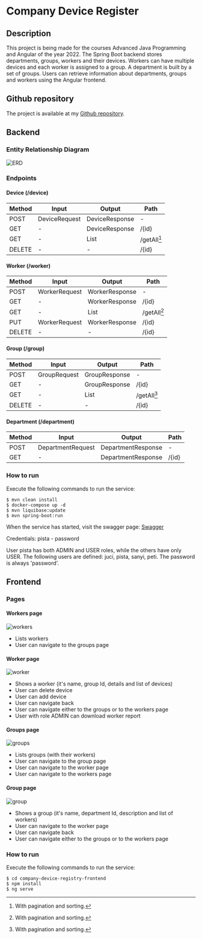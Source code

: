 # Company Device Register

## Description
This project is being made for the courses Advanced Java Programming and Angular of the year 2022.
The Spring Boot backend stores departments, groups, workers and their devices.
Workers can have multiple devices and each worker is assigned to a group. A department is built by a set of groups.
Users can retrieve information about departments, groups and workers using the Angular frontend.

## Github repository
The project is available at my [Github repository](https://github.com/feczkob/CompanyDeviceRegister).

## Backend

### Entity Relationship Diagram

![ERD](images/erd.png?raw=true "ERD")

### Endpoints

#### Device (/device)

| Method | Input         | Output          | Path        |
|--------|---------------|-----------------|-------------|
| POST   | DeviceRequest | DeviceResponse  | -           |
| GET    | -             | DeviceResponse  | /{id}       |
| GET    | -             | List            | /getAll[^1] |
| DELETE | -             | -               | /{id}       |

[^1]: With pagination and sorting.

#### Worker (/worker)

| Method | Input         | Output         | Path        |
|--------|---------------|----------------|-------------|
| POST   | WorkerRequest | WorkerResponse | -           |
| GET    | -             | WorkerResponse | /{id}       |
| GET    | -             | List           | /getAll[^1] |
| PUT    | WorkerRequest | WorkerResponse | /{id}       |
| DELETE | -             | -              | /{id}       |

#### Group (/group)

| Method | Input        | Output        | Path        |
|--------|--------------|---------------|-------------|
| POST   | GroupRequest | GroupResponse | -           |
| GET    | -            | GroupResponse | /{id}       |
| GET    | -            | List          | /getAll[^1] |
| DELETE | -            | -             | /{id}       |

#### Department (/department)

| Method | Input             | Output             | Path  |
|--------|-------------------|--------------------|-------|
| POST   | DepartmentRequest | DepartmentResponse | -     |
| GET    | -                 | DepartmentResponse | /{id} |

### How to run

Execute the following commands to run the service:

```console
$ mvn clean install
$ docker-compose up -d
$ mvn liquibase:update
$ mvn spring-boot:run
```

When the service has started, visit the swagger page:
[Swagger](http://localhost:8080/swagger-ui/index.html)

Credentials: pista - password

User pista has both ADMIN and USER roles, while the others have only USER. The following users are defined: juci, pista, sanyi, peti. 
The password is always 'password'.

## Frontend

### Pages

#### Workers page

![workers](images/workers.png?raw=true "workers")

- Lists workers
- User can navigate to the groups page

#### Worker page

![worker](images/worker.png?raw=true "worker")

- Shows a worker (it's name, group Id, details and list of devices)
- User can delete device
- User can add device
- User can navigate back
- User can navigate either to the groups or to the workers page
- User with role ADMIN can download worker report

#### Groups page

![groups](images/groups.png?raw=true "groups")

- Lists groups (with their workers)
- User can navigate to the group page
- User can navigate to the worker page
- User can navigate to the workers page

#### Group page

![group](images/group.png?raw=true "group")

- Shows a group (it's name, department Id, description and list of workers)
- User can navigate to the worker page
- User can navigate back
- User can navigate either to the groups or to the workers page

### How to run

Execute the following commands to run the service:

```console
$ cd company-device-registry-frontend
$ npm install
$ ng serve
```